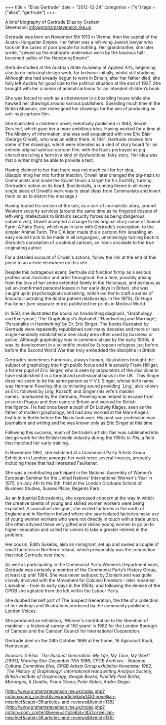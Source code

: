 +++
title = "Elias Gertrude"
date = "2012-12-24"
categories = ["e"]
tags = ["elias", "gertrude"]
+++

A brief biography of Gertrude Elias by Graham Stevenson: info@grahamstevenson.me.uk

Gertrude was born on November 5th 1913 in Vienna, then the capital of the Austro-Hungarian Empire. Her father was a left-wing Jewish lawyer who took on the cases of poor people for nothing. Her grandmother, she later wrote, "sewed up the elaborate underwear worn by the luscious full-bosomed ladles of the Habsburg Empire".

Gertude studied at the Austrian State Academy of Applied Arts, beginning also to do industrial design work, for knitwear initially, whilst still studying.  Although she had already begun to work in Britain, after her father died, she fully left Austria for good due to the political situation at the end of 1937. She brought with her a series of animal cartoons for an intended children’s book.

She was forced to work as a charwoman in a boarding house while she hawked her drawings around various publishers. Spending much time in the British Museum, she redesigned her drawings for the aim of producing an anti-nazi cartoon film.

She illustrated a children’s novel, eventually published in 1943, Secret Service!, which gave her a more ambitious idea. Having worked for a time at The Ministry of Information, she was well acquainted with one Eric Blair (George Orwell), who was an editor there. In 1941, Gertrude showed him some of her drawings, which were intended as a kind of story board for an entirely original satirical cartoon film, with the Nazis portrayed as pig characters ruling a farm in a kind of dysfunctional fairy story. Her idea was that a writer might be able to provide a text. 

Having claimed to her that there was not much call for her idea, disappointing her into further inaction, Orwell later changed the pig-nazis to Communists and made the Soviet Union a target for his hostility, turning Gertrude’s notion on its head. (Incidentally, a running theme in all every single piece of Orwell’s work was to steal ideas from Communists and invert them so as to distort the message.) 

Having touted his version of the tale, as a sort of journalistic story, around Western security services (around the same time as he fingered dozens of left-wing intellectuals to Britain’s security forces as being dangerous subversives), Orwell accepted a change to his original story name of Animal Farm: A Fairy Story, which was in tune with Gertrude’s conception, to the simpler Animal Farm. The CIA later made this a cartoon film (enabling an easy sound track to be made in all languages), unknowingly turning back to Gertude’s conception of a satirical cartoon, an ironic accolade to the true originating author.

For a detailed account of Orwell's actions, follow the link at the end of this piece to an article elsewhere on this site.

Despite this outrageous event, Gertrude did function firmly as a serious professional illustrator and artist throughout. For a time, possibly arising from the loss of her entire extended family in the Holocaust, and perhaps as yet un-comfirmed personal losses in her early days in Britain, she was caught up in psychological counselling, which led her to craft a series of linocuts illustrating the doctor patient relationship. In the 1970s, Dr Hugh Faulkener (see separate entry) published her prints in Medical World

In 1950, she illustrated the books on handwriting diagnosis, ‘Graphology and Everyman’; ‘The Graphologist’s Alphabet’; ‘Handwriting and Marriage’; ‘Personality in Handwriting’ by Dr. Eric Singer. The books illustrated by Gertrude were repeatedly republished over many decades and more or less single-handedly established a new study area often used by business or police. Although graphology was in commercial use by the early 1900s, it was its development in a scientific model by European refugees just before before the Second World War that truly embedded the discipline in Britain.

Gertrude’s sometimes humorous, always human, illustrations brought the subject of graphology into high public focus and it is actually Frank Hilliger, a former pupil of Eric Singer, who is seen by proponents of the discipline to have established it in a formal and professional basis in the UK.  This Singer does not seem to be the same person as H V L Singer, whose birth name was Hermann Peveling (the culminating sound providing \`Ling', also known as Eric followed by Ling, Kossoff, and Singer (his wife's maiden name). Imprisoned by the Germans, Peveling was helped to escape from prison in Prague and then came to Britain and worked for British intelligence. He had once been a pupil of Dr Ludwig Klages, seen as the father of modern graphology, and had also worked at the Marx-Engels Institute in Berlin before the Nazis took over. His post-war profession was journalism and writing and he was known only as Eric Singer at this time.

Following this success, much of Gertrude’s artistic flair was sublimated into design work for the British textile industry during the 1950s to 70s, a field that matched her early training.

In November 1962, she exhibited at a Communist Party Artists Group Exhibition in London; amongst her work were several linocuts, probably including those that had interested Faulkener.

She was a contributing participant in the National Assembly of Women’s European Seminar for the United Nations' International Women's Year in 1975, on July 4th to the 6th, held at the London Graduate School of Business Studies, Sussex Place, Regents Park.

As an Industrial Educationist, she expressed concern at the way in which the creative talents of young and skilled women workers were being exploited. A consultant designer, she visited factories in the north of England and in Northern Ireland where she saw isolated factories make use of young women workers who were not directly in touch with a trade union. She often advised these very gifted and skilled young women to go on to higher education and called for unions to take a greater interest in the problem.

Her cousin, Edith Sukelas, also an immigrant, set up and owned a couple of small factories in Northern Ireland, which presumably was the connection that took Gertrude over there.

As well as participating in the Communist Party Women’s Department work, Gertrude was certainly a member of the Communist Party’s History Group, at least up until 1984. She was never seduced by Zionism and was quite closely involved with the Movement for Colonial Freedom - later renamed Liberation - from its early days in the 1950s; and following the demise of the CPGB she agitated from the left within the Labour Party.

She dubbed herself part of The Suspect Generation, the title of a collection of her writings and Illustrations produced by the community publishers, London Voices.

She produced an exhibition, \`Women's contribution to the liberation of mankind - a historical survey of 150 years’ in 1982 for the London Borough of Camden and the Camden Council for International Cooperation.

Gertrude died on the 28th October 1998 at her home, 16 Agincourt Road, Hampstead.

_Sources: G Elias \`The Suspect Generation: My Life, My Time, My Work’ \[1993\]; Morning Star December 17th 1986; CPGB Archives – National Cultural Committee files, CPGB Artists Group exhibition November 1962; \`The History of Graphology’, International Handwriting Analysis Society; British Institute of Graphology; Google Books; Find My Past Births, Marriages, & Deaths, Fiona Green; Peter Kirker, Andre Singer._

[http://www.grahamstevenson.me.uk/index.php?option=com\_content&view=article&id=1451:orwellian-mischief&catid=36:articles-and-reviews&Itemid=135](http://www.grahamstevenson.me.uk/index.php?option=com_content&view=article&id=1451:orwellian-mischief&catid=36:articles-and-reviews&Itemid=135)
